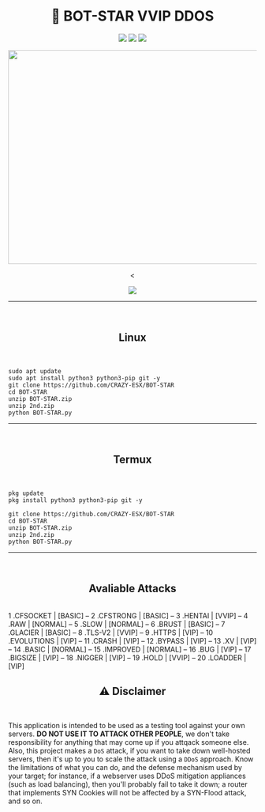 <h1 align="center">📡 BOT-STAR VVIP DDOS</h1> 
<div align="center">

<img src="https://img.shields.io/badge/Made%20with-Python And Nodejs-1f425f.svg"> <img src="https://img.shields.io/github/forks/CRAZY-ESX/BOT-STAR?style=social"> <img src="https://img.shields.io/github/stars/CRAZY-ESX/BOT-STAR?style=social">

</div>

<p align="center">
  <img src="https://i.postimg.cc/3w1hmSXR/Picsart-24-02-18-01-52-47-597.jpg" width="720" height="433">
</p>

<div align="center">
  <
</div>
<p align="center">
  <img src="img/preview.gif">

  ---
<div align="center">
  <br>
  <h2>Linux</h2><br>
</div>

```
sudo apt update
sudo apt install python3 python3-pip git -y
git clone https://github.com/CRAZY-ESX/BOT-STAR
cd BOT-STAR 
unzip BOT-STAR.zip
unzip 2nd.zip
python BOT-STAR.py

```

---
<div align="center">
  <br>
    <h2>Termux</h2><br>
</div>

```
pkg update
pkg install python3 python3-pip git -y

git clone https://github.com/CRAZY-ESX/BOT-STAR
cd BOT-STAR 
unzip BOT-STAR.zip
unzip 2nd.zip
python BOT-STAR.py

```

---
<br>

<div align="center">
  <h2>Avaliable Attacks</h2><br>
</div>
                                         1 .CFSOCKET | [BASIC]
–                                        2 .CFSTRONG | [BASIC]
–                                        3 .HENTAI | [VVIP]
–                                        4 .RAW | [NORMAL]
–                                        5 .SLOW | [NORMAL]
–                                        6 .BRUST | [BASIC]
–                                        7 .GLACIER | [BASIC]
–                                        8 .TLS-V2 | [VVIP]
–                                        9 .HTTPS | [VIP]
–                                       10 .EVOLUTIONS | [VIP]
–                                       11 .CRASH | [VIP]
–                                       12 .BYPASS | [VIP]
–                                       13 .XV | [VIP]
–                                       14 .BASIC | [NORMAL]
–                                       15 .IMPROVED | [NORMAL]
–                                       16 .BUG | [VIP]
–                                       17 .BIGSIZE | [VIP]
–                                       18 .NIGGER | [VIP]
–                                       19 .HOLD | [VVIP]
–                                       20 .LOADDER | [VIP]

<br>

<div align="center">
  <h2>⚠ Disclaimer</h2><br>
</div>

This application is intended to be used as a testing tool against your own servers. **DO NOT USE IT TO ATTACK OTHER PEOPLE**, we don't take responsibility for anything that may come up if you attqack someone else. Also, this project makes a `DoS` attack, if you want to take down well-hosted servers, then it's up to you to scale the attack using a `DDoS` approach. Know the limitations of what you can do, and the defense mechanism used by your target; for instance, if a webserver uses DDoS mitigation appliances (such as load balancing), then you'll probably fail to take it down; a router that implements SYN Cookies will not be affected by a SYN-Flood attack, and so on.
